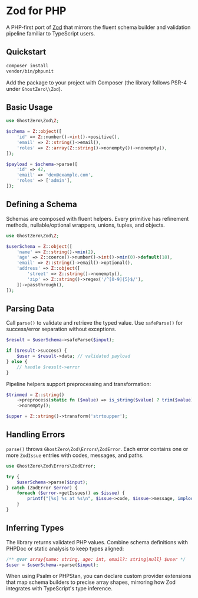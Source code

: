 # Zod for PHP

A PHP-first port of [Zod](https://github.com/colinhacks/zod) that mirrors the fluent schema builder and validation pipeline familiar to TypeScript users.

## Quickstart

```bash
composer install
vendor/bin/phpunit
```

Add the package to your project with Composer (the library follows PSR-4 under `GhostZero\\Zod`).

## Basic Usage

```php
use GhostZero\Zod\Z;

$schema = Z::object([
    'id' => Z::number()->int()->positive(),
    'email' => Z::string()->email(),
    'roles' => Z::array(Z::string()->nonempty())->nonempty(),
]);

$payload = $schema->parse([
    'id' => 42,
    'email' => 'dev@example.com',
    'roles' => ['admin'],
]);
```

## Defining a Schema

Schemas are composed with fluent helpers. Every primitive has refinement methods, nullable/optional wrappers, unions, tuples, and objects.

```php
use GhostZero\Zod\Z;

$userSchema = Z::object([
    'name' => Z::string()->min(2),
    'age' => Z::coerce()->number()->int()->min(0)->default(18),
    'email' => Z::string()->email()->optional(),
    'address' => Z::object([
        'street' => Z::string()->nonempty(),
        'zip' => Z::string()->regex('/^[0-9]{5}$/'),
    ])->passthrough(),
]);
```

## Parsing Data

Call `parse()` to validate and retrieve the typed value. Use `safeParse()` for success/error separation without exceptions.

```php
$result = $userSchema->safeParse($input);

if ($result->success) {
    $user = $result->data; // validated payload
} else {
    // handle $result->error
}
```

Pipeline helpers support preprocessing and transformation:

```php
$trimmed = Z::string()
    ->preprocess(static fn ($value) => is_string($value) ? trim($value) : $value)
    ->nonempty();

$upper = Z::string()->transform('strtoupper');
```

## Handling Errors

`parse()` throws `GhostZero\Zod\Errors\ZodError`. Each error contains one or more `ZodIssue` entries with codes, messages, and paths.

```php
use GhostZero\Zod\Errors\ZodError;

try {
    $userSchema->parse($input);
} catch (ZodError $error) {
    foreach ($error->getIssues() as $issue) {
        printf("[%s] %s at %s\n", $issue->code, $issue->message, implode('.', $issue->path));
    }
}
```

## Inferring Types

The library returns validated PHP values. Combine schema definitions with PHPDoc or static analysis to keep types aligned:

```php
/** @var array{name: string, age: int, email?: string|null} $user */
$user = $userSchema->parse($input);
```

When using Psalm or PHPStan, you can declare custom provider extensions that map schema builders to precise array shapes, mirroring how Zod integrates with TypeScript's type inference.
